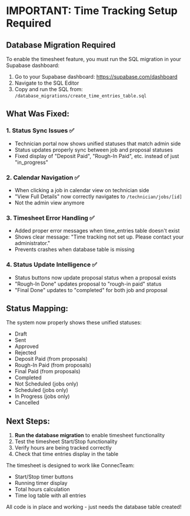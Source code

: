 # IMPORTANT: Time Tracking Setup Required

## Database Migration Required
To enable the timesheet feature, you must run the SQL migration in your Supabase dashboard:

1. Go to your Supabase dashboard: https://supabase.com/dashboard
2. Navigate to the SQL Editor
3. Copy and run the SQL from: `/database_migrations/create_time_entries_table.sql`

## What Was Fixed:

### 1. Status Sync Issues ✅
- Technician portal now shows unified statuses that match admin side
- Status updates properly sync between job and proposal statuses
- Fixed display of "Deposit Paid", "Rough-In Paid", etc. instead of just "in_progress"

### 2. Calendar Navigation ✅  
- When clicking a job in calendar view on technician side
- "View Full Details" now correctly navigates to `/technician/jobs/[id]`
- Not the admin view anymore

### 3. Timesheet Error Handling ✅
- Added proper error messages when time_entries table doesn't exist
- Shows clear message: "Time tracking not set up. Please contact your administrator."
- Prevents crashes when database table is missing

### 4. Status Update Intelligence ✅
- Status buttons now update proposal status when a proposal exists
- "Rough-In Done" updates proposal to "rough-in paid" status
- "Final Done" updates to "completed" for both job and proposal

## Status Mapping:
The system now properly shows these unified statuses:
- Draft
- Sent  
- Approved
- Rejected
- Deposit Paid (from proposals)
- Rough-In Paid (from proposals)
- Final Paid (from proposals)
- Completed
- Not Scheduled (jobs only)
- Scheduled (jobs only)
- In Progress (jobs only)
- Cancelled

## Next Steps:
1. **Run the database migration** to enable timesheet functionality
2. Test the timesheet Start/Stop functionality
3. Verify hours are being tracked correctly
4. Check that time entries display in the table

The timesheet is designed to work like ConnecTeam:
- Start/Stop timer buttons
- Running timer display
- Total hours calculation
- Time log table with all entries

All code is in place and working - just needs the database table created!